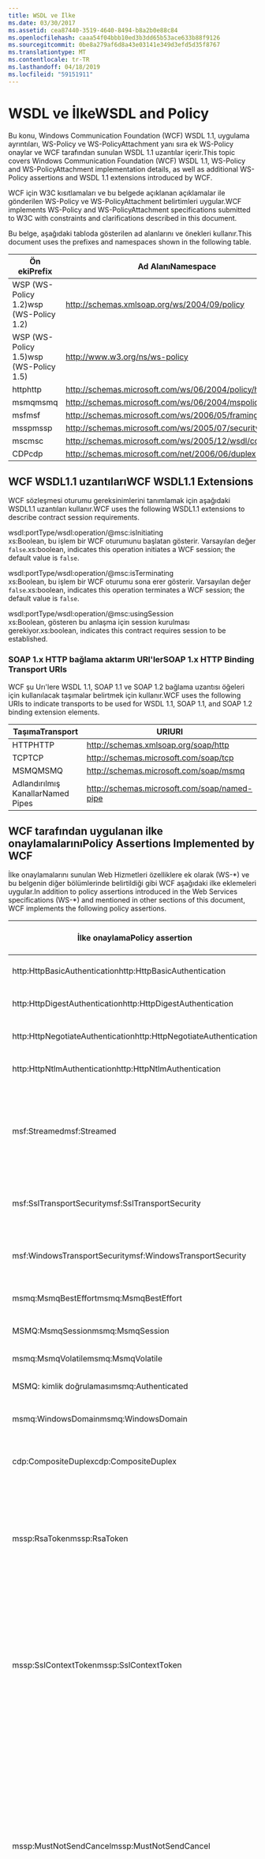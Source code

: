 ```yaml
---
title: WSDL ve İlke
ms.date: 03/30/2017
ms.assetid: cea87440-3519-4640-8494-b8a2b0e88c84
ms.openlocfilehash: caaa54f04bbb10ed3b3dd65b53ace633b88f9126
ms.sourcegitcommit: 0be8a279af6d8a43e03141e349d3efd5d35f8767
ms.translationtype: MT
ms.contentlocale: tr-TR
ms.lasthandoff: 04/18/2019
ms.locfileid: "59151911"
---
```

# <a name="wsdl-and-policy"></a><span data-ttu-id="02656-102">WSDL ve İlke</span><span class="sxs-lookup"><span data-stu-id="02656-102">WSDL and Policy</span></span>
<span data-ttu-id="02656-103">Bu konu, Windows Communication Foundation (WCF) WSDL 1.1, uygulama ayrıntıları, WS-Policy ve WS-PolicyAttachment yanı sıra ek WS-Policy onaylar ve WCF tarafından sunulan WSDL 1.1 uzantılar içerir.</span><span class="sxs-lookup"><span data-stu-id="02656-103">This topic covers Windows Communication Foundation (WCF) WSDL 1.1, WS-Policy and WS-PolicyAttachment implementation details, as well as additional WS-Policy assertions and WSDL 1.1 extensions introduced by WCF.</span></span>  
  
 <span data-ttu-id="02656-104">WCF için W3C kısıtlamaları ve bu belgede açıklanan açıklamalar ile gönderilen WS-Policy ve WS-PolicyAttachment belirtimleri uygular.</span><span class="sxs-lookup"><span data-stu-id="02656-104">WCF implements WS-Policy and WS-PolicyAttachment specifications submitted to W3C with constraints and clarifications described in this document.</span></span>  
  
 <span data-ttu-id="02656-105">Bu belge, aşağıdaki tabloda gösterilen ad alanlarını ve önekleri kullanır.</span><span class="sxs-lookup"><span data-stu-id="02656-105">This document uses the prefixes and namespaces shown in the following table.</span></span>  
  
|<span data-ttu-id="02656-106">Ön eki</span><span class="sxs-lookup"><span data-stu-id="02656-106">Prefix</span></span>|<span data-ttu-id="02656-107">Ad Alanı</span><span class="sxs-lookup"><span data-stu-id="02656-107">Namespace</span></span>|  
|------------|---------------|  
|<span data-ttu-id="02656-108">WSP (WS-Policy 1.2)</span><span class="sxs-lookup"><span data-stu-id="02656-108">wsp (WS-Policy 1.2)</span></span>|http://schemas.xmlsoap.org/ws/2004/09/policy|  
|<span data-ttu-id="02656-109">WSP (WS-Policy 1.5)</span><span class="sxs-lookup"><span data-stu-id="02656-109">wsp (WS-Policy 1.5)</span></span>|http://www.w3.org/ns/ws-policy|  
|<span data-ttu-id="02656-110">http</span><span class="sxs-lookup"><span data-stu-id="02656-110">http</span></span>|http://schemas.microsoft.com/ws/06/2004/policy/http|  
|<span data-ttu-id="02656-111">msmq</span><span class="sxs-lookup"><span data-stu-id="02656-111">msmq</span></span>|http://schemas.microsoft.com/ws/06/2004/mspolicy/msmq|  
|<span data-ttu-id="02656-112">msf</span><span class="sxs-lookup"><span data-stu-id="02656-112">msf</span></span>|http://schemas.microsoft.com/ws/2006/05/framing/policy|  
|<span data-ttu-id="02656-113">mssp</span><span class="sxs-lookup"><span data-stu-id="02656-113">mssp</span></span>|http://schemas.microsoft.com/ws/2005/07/securitypolicy|  
|<span data-ttu-id="02656-114">msc</span><span class="sxs-lookup"><span data-stu-id="02656-114">msc</span></span>|http://schemas.microsoft.com/ws/2005/12/wsdl/contract|  
|<span data-ttu-id="02656-115">CDP</span><span class="sxs-lookup"><span data-stu-id="02656-115">cdp</span></span>|http://schemas.microsoft.com/net/2006/06/duplex|  
  
## <a name="wcf-wsdl11-extensions"></a><span data-ttu-id="02656-116">WCF WSDL1.1 uzantıları</span><span class="sxs-lookup"><span data-stu-id="02656-116">WCF WSDL1.1 Extensions</span></span>  
 <span data-ttu-id="02656-117">WCF sözleşmesi oturumu gereksinimlerini tanımlamak için aşağıdaki WSDL1.1 uzantıları kullanır.</span><span class="sxs-lookup"><span data-stu-id="02656-117">WCF uses the following WSDL1.1 extensions to describe contract session requirements.</span></span>  
  
 wsdl:portType/wsdl:operation/@msc:isInitiating  
 <span data-ttu-id="02656-118">xs:Boolean, bu işlem bir WCF oturumunu başlatan gösterir. Varsayılan değer `false`.</span><span class="sxs-lookup"><span data-stu-id="02656-118">xs:boolean, indicates this operation initiates a WCF session; the default value is `false`.</span></span>  
  
 wsdl:portType/wsdl:operation/@msc:isTerminating  
 <span data-ttu-id="02656-119">xs:Boolean, bu işlem bir WCF oturumu sona erer gösterir. Varsayılan değer `false`.</span><span class="sxs-lookup"><span data-stu-id="02656-119">xs:boolean, indicates this operation terminates a WCF session; the default value is `false`.</span></span>  
  
 wsdl:portType/wsdl:operation/@msc:usingSession  
 <span data-ttu-id="02656-120">xs:Boolean, gösteren bu anlaşma için session kurulması gerekiyor.</span><span class="sxs-lookup"><span data-stu-id="02656-120">xs:boolean, indicates this contract requires session to be established.</span></span>  
  
### <a name="soap-1x-http-binding-transport-uris"></a><span data-ttu-id="02656-121">SOAP 1.x HTTP bağlama aktarım URI'ler</span><span class="sxs-lookup"><span data-stu-id="02656-121">SOAP 1.x HTTP Binding Transport URIs</span></span>  
 <span data-ttu-id="02656-122">WCF şu Urı'lere WSDL 1.1, SOAP 1.1 ve SOAP 1.2 bağlama uzantısı öğeleri için kullanılacak taşımalar belirtmek için kullanır.</span><span class="sxs-lookup"><span data-stu-id="02656-122">WCF uses the following URIs to indicate transports to be used for WSDL 1.1, SOAP 1.1, and SOAP 1.2 binding extension elements.</span></span>  
  
|<span data-ttu-id="02656-123">Taşıma</span><span class="sxs-lookup"><span data-stu-id="02656-123">Transport</span></span>|<span data-ttu-id="02656-124">URI</span><span class="sxs-lookup"><span data-stu-id="02656-124">URI</span></span>|  
|---------------|---------|  
|<span data-ttu-id="02656-125">HTTP</span><span class="sxs-lookup"><span data-stu-id="02656-125">HTTP</span></span>|http://schemas.xmlsoap.org/soap/http|  
|<span data-ttu-id="02656-126">TCP</span><span class="sxs-lookup"><span data-stu-id="02656-126">TCP</span></span>|http://schemas.microsoft.com/soap/tcp|  
|<span data-ttu-id="02656-127">MSMQ</span><span class="sxs-lookup"><span data-stu-id="02656-127">MSMQ</span></span>|http://schemas.microsoft.com/soap/msmq|  
|<span data-ttu-id="02656-128">Adlandırılmış Kanallar</span><span class="sxs-lookup"><span data-stu-id="02656-128">Named Pipes</span></span>|http://schemas.microsoft.com/soap/named-pipe|  
  
## <a name="policy-assertions-implemented-by-wcf"></a><span data-ttu-id="02656-129">WCF tarafından uygulanan ilke onaylamalarını</span><span class="sxs-lookup"><span data-stu-id="02656-129">Policy Assertions Implemented by WCF</span></span>  
 <span data-ttu-id="02656-130">İlke onaylamalarını sunulan Web Hizmetleri özelliklere ek olarak (WS-\*) ve bu belgenin diğer bölümlerinde belirtildiği gibi WCF aşağıdaki ilke eklemeleri uygular.</span><span class="sxs-lookup"><span data-stu-id="02656-130">In addition to policy assertions introduced in the Web Services specifications (WS-\*) and mentioned in other sections of this document, WCF implements the following policy assertions.</span></span>  
  
|<span data-ttu-id="02656-131">İlke onaylama</span><span class="sxs-lookup"><span data-stu-id="02656-131">Policy assertion</span></span>|<span data-ttu-id="02656-132">Konu İlkesi</span><span class="sxs-lookup"><span data-stu-id="02656-132">Policy subject</span></span>|<span data-ttu-id="02656-133">Açıklama</span><span class="sxs-lookup"><span data-stu-id="02656-133">Description</span></span>|  
|----------------------|--------------------|-----------------|  
|<span data-ttu-id="02656-134">http:HttpBasicAuthentication</span><span class="sxs-lookup"><span data-stu-id="02656-134">http:HttpBasicAuthentication</span></span>|<span data-ttu-id="02656-135">Uç Noktası</span><span class="sxs-lookup"><span data-stu-id="02656-135">Endpoint</span></span>|<span data-ttu-id="02656-136">Uç nokta HTTP temel kimlik doğrulaması kullanır.</span><span class="sxs-lookup"><span data-stu-id="02656-136">Endpoint uses HTTP Basic Authentication.</span></span>|  
|<span data-ttu-id="02656-137">http:HttpDigestAuthentication</span><span class="sxs-lookup"><span data-stu-id="02656-137">http:HttpDigestAuthentication</span></span>|<span data-ttu-id="02656-138">Uç Noktası</span><span class="sxs-lookup"><span data-stu-id="02656-138">Endpoint</span></span>|<span data-ttu-id="02656-139">Uç nokta HTTP Digest kimlik doğrulaması kullanır.</span><span class="sxs-lookup"><span data-stu-id="02656-139">Endpoint uses HTTP Digest Authentication.</span></span>|  
|<span data-ttu-id="02656-140">http:HttpNegotiateAuthentication</span><span class="sxs-lookup"><span data-stu-id="02656-140">http:HttpNegotiateAuthentication</span></span>|<span data-ttu-id="02656-141">Uç Noktası</span><span class="sxs-lookup"><span data-stu-id="02656-141">Endpoint</span></span>|<span data-ttu-id="02656-142">Uç nokta HTTP anlaşması kimlik doğrulaması kullanır.</span><span class="sxs-lookup"><span data-stu-id="02656-142">Endpoint uses HTTP Negotiate Authentication.</span></span>|  
|<span data-ttu-id="02656-143">http:HttpNtlmAuthentication</span><span class="sxs-lookup"><span data-stu-id="02656-143">http:HttpNtlmAuthentication</span></span>|<span data-ttu-id="02656-144">Uç Noktası</span><span class="sxs-lookup"><span data-stu-id="02656-144">Endpoint</span></span>|<span data-ttu-id="02656-145">Uç nokta HTTP NTLM kimlik doğrulaması kullanır.</span><span class="sxs-lookup"><span data-stu-id="02656-145">Endpoint uses HTTP NTLM Authentication.</span></span>|  
|<span data-ttu-id="02656-146">msf:Streamed</span><span class="sxs-lookup"><span data-stu-id="02656-146">msf:Streamed</span></span>|<span data-ttu-id="02656-147">Uç Noktası</span><span class="sxs-lookup"><span data-stu-id="02656-147">Endpoint</span></span>|<span data-ttu-id="02656-148">Uç nokta akış ileti sınırlandırmasını kullanır.</span><span class="sxs-lookup"><span data-stu-id="02656-148">Endpoint uses streamed message framing.</span></span> <span data-ttu-id="02656-149">Bu onay, TCP ve adlandırılmış kanallar gibi taşımalar için sağlanan ileti çerçeveleme protokolü ile kullanılır.</span><span class="sxs-lookup"><span data-stu-id="02656-149">This assertion is used with the Message Framing protocol provided for transports such as TCP, and named pipes.</span></span>|  
|<span data-ttu-id="02656-150">msf:SslTransportSecurity</span><span class="sxs-lookup"><span data-stu-id="02656-150">msf:SslTransportSecurity</span></span>|<span data-ttu-id="02656-151">Uç Noktası</span><span class="sxs-lookup"><span data-stu-id="02656-151">Endpoint</span></span>|<span data-ttu-id="02656-152">Uç nokta, Aktarım Katmanı Güvenliği (TLS) ile ileti sınırlandırmasını kullanır.</span><span class="sxs-lookup"><span data-stu-id="02656-152">Endpoint uses transport-layer security (TLS) with message framing.</span></span>|  
|<span data-ttu-id="02656-153">msf:WindowsTransportSecurity</span><span class="sxs-lookup"><span data-stu-id="02656-153">msf:WindowsTransportSecurity</span></span>|<span data-ttu-id="02656-154">Uç Noktası</span><span class="sxs-lookup"><span data-stu-id="02656-154">Endpoint</span></span>|<span data-ttu-id="02656-155">Uç nokta ileti çerçeveleme ile güvenlik sağlayıcısı anlaşması (SPNEGO) kullanır.</span><span class="sxs-lookup"><span data-stu-id="02656-155">Endpoint uses Security Provider Negotiation (SPNEGO) with message framing.</span></span>|  
|<span data-ttu-id="02656-156">msmq:MsmqBestEffort</span><span class="sxs-lookup"><span data-stu-id="02656-156">msmq:MsmqBestEffort</span></span>|<span data-ttu-id="02656-157">Uç Noktası</span><span class="sxs-lookup"><span data-stu-id="02656-157">Endpoint</span></span>|<span data-ttu-id="02656-158">MSMQ en yüksek çaba garanti eder.</span><span class="sxs-lookup"><span data-stu-id="02656-158">MSMQ with best-effort guarantees.</span></span>|  
|<span data-ttu-id="02656-159">MSMQ:MsmqSession</span><span class="sxs-lookup"><span data-stu-id="02656-159">msmq:MsmqSession</span></span>|<span data-ttu-id="02656-160">Uç Noktası</span><span class="sxs-lookup"><span data-stu-id="02656-160">Endpoint</span></span>|<span data-ttu-id="02656-161">MSMQ Oturumu ile garanti eder.</span><span class="sxs-lookup"><span data-stu-id="02656-161">MSMQ with Session guarantees.</span></span>|  
|<span data-ttu-id="02656-162">msmq:MsmqVolatile</span><span class="sxs-lookup"><span data-stu-id="02656-162">msmq:MsmqVolatile</span></span>|<span data-ttu-id="02656-163">Uç Noktası</span><span class="sxs-lookup"><span data-stu-id="02656-163">Endpoint</span></span>|<span data-ttu-id="02656-164">MSMQ geçici.</span><span class="sxs-lookup"><span data-stu-id="02656-164">MSMQ Volatile.</span></span>|  
|<span data-ttu-id="02656-165">MSMQ: kimlik doğrulaması</span><span class="sxs-lookup"><span data-stu-id="02656-165">msmq:Authenticated</span></span>|<span data-ttu-id="02656-166">Uç Noktası</span><span class="sxs-lookup"><span data-stu-id="02656-166">Endpoint</span></span>|<span data-ttu-id="02656-167">MSMQ taşıma ile kimlik doğrulaması kullanılır.</span><span class="sxs-lookup"><span data-stu-id="02656-167">Authentication is used with MSMQ transport.</span></span>|  
|<span data-ttu-id="02656-168">msmq:WindowsDomain</span><span class="sxs-lookup"><span data-stu-id="02656-168">msmq:WindowsDomain</span></span>|<span data-ttu-id="02656-169">Uç Noktası</span><span class="sxs-lookup"><span data-stu-id="02656-169">Endpoint</span></span>|<span data-ttu-id="02656-170">MSMQ Windows etki alanı kimlik doğrulaması kullanır.</span><span class="sxs-lookup"><span data-stu-id="02656-170">MSMQ uses Windows Domain authentication.</span></span>|  
|<span data-ttu-id="02656-171">cdp:CompositeDuplex</span><span class="sxs-lookup"><span data-stu-id="02656-171">cdp:CompositeDuplex</span></span>|<span data-ttu-id="02656-172">Uç Noktası</span><span class="sxs-lookup"><span data-stu-id="02656-172">Endpoint</span></span>|<span data-ttu-id="02656-173">Uç nokta, iki ayrı ters taşıma bağlantısı için giriş ve çıkış iletileri kullanır.</span><span class="sxs-lookup"><span data-stu-id="02656-173">Endpoint uses two separate converse transport connections for in and out messages.</span></span>|  
|<span data-ttu-id="02656-174">mssp:RsaToken</span><span class="sxs-lookup"><span data-stu-id="02656-174">mssp:RsaToken</span></span>|<span data-ttu-id="02656-175">İç içe geçmiş</span><span class="sxs-lookup"><span data-stu-id="02656-175">Nested</span></span>|<span data-ttu-id="02656-176">RSA anahtar belirteci onaylar.</span><span class="sxs-lookup"><span data-stu-id="02656-176">RSA key token assertion.</span></span> <span data-ttu-id="02656-177">Bu gereksinim, doğrudan onaylanan bir imza anahtar bilgileri bir parçası olarak seri hale getirilmiş bir RSA anahtarı tarafından genellikle uyulmuş olur.</span><span class="sxs-lookup"><span data-stu-id="02656-177">This requirement is typically satisfied by an RSA key serialized directly as part of the key information in an endorsing signature.</span></span>|  
|<span data-ttu-id="02656-178">mssp:SslContextToken</span><span class="sxs-lookup"><span data-stu-id="02656-178">mssp:SslContextToken</span></span>|<span data-ttu-id="02656-179">İç içe geçmiş</span><span class="sxs-lookup"><span data-stu-id="02656-179">Nested</span></span>|<span data-ttu-id="02656-180">WS-Trust kullanarak ikili TLS anlaşması kullanılarak elde edilen bir SecurityContextToken kullanılmasını gerektirir.</span><span class="sxs-lookup"><span data-stu-id="02656-180">Requires that a SecurityContextToken obtained using binary TLS handshake using WS-Trust be used.</span></span> <span data-ttu-id="02656-181">İç içe geçmiş bir onayları Ekle: sp:RequireDerivedKeys, mssp:MustNotSendCancel mssp:RequireClientCertificate.</span><span class="sxs-lookup"><span data-stu-id="02656-181">Nested assertions include: sp:RequireDerivedKeys, mssp:MustNotSendCancel, mssp:RequireClientCertificate.</span></span>|  
|<span data-ttu-id="02656-182">mssp:MustNotSendCancel</span><span class="sxs-lookup"><span data-stu-id="02656-182">mssp:MustNotSendCancel</span></span>|<span data-ttu-id="02656-183">İç içe geçmiş</span><span class="sxs-lookup"><span data-stu-id="02656-183">Nested</span></span>|<span data-ttu-id="02656-184">İstek bir güvenlik belirteci (k) iptal bağlama [WS-Trust, WS-SC] kullanarak iletileri WS-Trust isteği bir gereksinim belirtir verilen SecurityContextToken yayınlayanla gönderme.</span><span class="sxs-lookup"><span data-stu-id="02656-184">Specifies a requirement that a request security token (RST) request messages [WS-Trust] using the Cancel binding [WS-Trust, WS-SC] not be sent to the issuer of a given SecurityContextToken.</span></span> <span data-ttu-id="02656-185">Bu onay varsa, ardından gibi istek iletilerinin yayınlayanla gönderilmelidir değil.</span><span class="sxs-lookup"><span data-stu-id="02656-185">If this assertion is present, then such request messages must not be sent to the issuer.</span></span> <span data-ttu-id="02656-186">Bu onay mevcut değilse, bu istek iletilerinin yayınlayanla gönderilebilir.</span><span class="sxs-lookup"><span data-stu-id="02656-186">If this assertion is not present, then such request messages can be sent to the issuer.</span></span>|  
|<span data-ttu-id="02656-187">mssp:RequireClientCertificate</span><span class="sxs-lookup"><span data-stu-id="02656-187">mssp:RequireClientCertificate</span></span>|<span data-ttu-id="02656-188">İç içe geçmiş</span><span class="sxs-lookup"><span data-stu-id="02656-188">Nested</span></span>|<span data-ttu-id="02656-189">Bu isteğe bağlı öğe TLSNEGO protokolünün bir parçası sağlanması için bir istemci sertifikası için bir gereksinim belirtir.</span><span class="sxs-lookup"><span data-stu-id="02656-189">This optional element specifies a requirement for a client certificate to be provided as part of the TLSNEGO protocol.</span></span> <span data-ttu-id="02656-190">Bu onay varsa, bir istemci sertifikası sağlanmalıdır.</span><span class="sxs-lookup"><span data-stu-id="02656-190">If this assertion is present, then a client certificate must be provided.</span></span> <span data-ttu-id="02656-191">Bu onay mevcut değilse, bir istemci sertifikası verilmemelidir.</span><span class="sxs-lookup"><span data-stu-id="02656-191">If this assertion is not present, then a client certificate must not be provided.</span></span> <span data-ttu-id="02656-192">Bu onay mssp:SslContextToken dışında kullanılmamalıdır.</span><span class="sxs-lookup"><span data-stu-id="02656-192">This assertion must not be used outside of mssp:SslContextToken.</span></span>|  
  
## <a name="see-also"></a><span data-ttu-id="02656-193">Ayrıca bkz.</span><span class="sxs-lookup"><span data-stu-id="02656-193">See also</span></span>

- [<span data-ttu-id="02656-194">Özel WSDL Yayımı</span><span class="sxs-lookup"><span data-stu-id="02656-194">Custom WSDL Publication</span></span>](../../../../docs/framework/wcf/samples/custom-wsdl-publication.md)
- [<span data-ttu-id="02656-195">Nasıl yapılır: Özel WSDL dışarı aktarma</span><span class="sxs-lookup"><span data-stu-id="02656-195">How to: Export Custom WSDL</span></span>](../../../../docs/framework/wcf/extending/how-to-export-custom-wsdl.md)
- [<span data-ttu-id="02656-196">Nasıl yapılır: Özel WSDL içeri aktarma</span><span class="sxs-lookup"><span data-stu-id="02656-196">How to: Import Custom WSDL</span></span>](../../../../docs/framework/wcf/extending/how-to-import-custom-wsdl.md)
